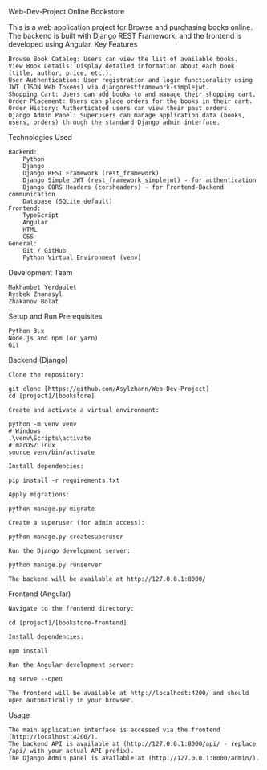 Web-Dev-Project
Online Bookstore

This is a web application project for Browse and purchasing books online. The backend is built with Django REST Framework, and the frontend is developed using Angular.
Key Features

    Browse Book Catalog: Users can view the list of available books.
    View Book Details: Display detailed information about each book (title, author, price, etc.).
    User Authentication: User registration and login functionality using JWT (JSON Web Tokens) via djangorestframework-simplejwt.
    Shopping Cart: Users can add books to and manage their shopping cart.
    Order Placement: Users can place orders for the books in their cart.
    Order History: Authenticated users can view their past orders.
    Django Admin Panel: Superusers can manage application data (books, users, orders) through the standard Django admin interface.

Technologies Used

    Backend:
        Python
        Django
        Django REST Framework (rest_framework)
        Django Simple JWT (rest_framework_simplejwt) - for authentication
        Django CORS Headers (corsheaders) - for Frontend-Backend communication
        Database (SQLite default)
    Frontend:
        TypeScript
        Angular
        HTML
        CSS
    General:
        Git / GitHub
        Python Virtual Environment (venv)

Development Team

    Makhambet Yerdaulet
    Rysbek Zhanasyl
    Zhakanov Bolat

Setup and Run
Prerequisites

    Python 3.x
    Node.js and npm (or yarn)
    Git

Backend (Django)

    Clone the repository:

    git clone [https://github.com/Asylzhann/Web-Dev-Project]
    cd [project]/[bookstore]

    Create and activate a virtual environment:

    python -m venv venv
    # Windows
    .\venv\Scripts\activate
    # macOS/Linux
    source venv/bin/activate

    Install dependencies:

    pip install -r requirements.txt

    Apply migrations:

    python manage.py migrate

    Create a superuser (for admin access):

    python manage.py createsuperuser

    Run the Django development server:

    python manage.py runserver

    The backend will be available at http://127.0.0.1:8000/

Frontend (Angular)

    Navigate to the frontend directory:

    cd [project]/[bookstore-frontend]

    Install dependencies:

    npm install

    Run the Angular development server:

    ng serve --open

    The frontend will be available at http://localhost:4200/ and should open automatically in your browser.

Usage

    The main application interface is accessed via the frontend (http://localhost:4200/).
    The backend API is available at (http://127.0.0.1:8000/api/ - replace /api/ with your actual API prefix).
    The Django Admin panel is available at (http://127.0.0.1:8000/admin/).

